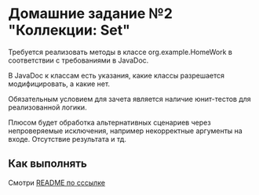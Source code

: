# Домашние задание №2 "Коллекции: Set"

Требуется реализовать методы в классе org.example.HomeWork в соответствии с требованиями в JavaDoc.

В JavaDoc к классам есть указания, какие классы разрешается модифицировать, а какие нет.

Обязательным условием для зачета является наличие юнит-тестов для реализованной логики.

Плюсом будет обработка альтернативных сценариев через непроверяемые исключения, например некорректные аргументы на входе. Отсутствие результата и тд.

## Как выполнять
Смотри [README по сссылке](https://github.com/algorithm-course-practice/HW-readme/tree/main)
